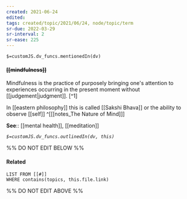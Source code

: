 ```yaml
---
created: 2021-06-24
edited: 
tags: created/topic/2021/06/24, node/topic/term
sr-due: 2022-03-29
sr-interval: 2
sr-ease: 225
---
```

`$=customJS.dv_funcs.mentionedIn(dv)`

#### <s class="topic-title">[[mindfulness]]</s> 

Mindfulness is the practice of purposely bringing one's attention to experiences occurring in the present moment without [[judgement|judgment]]. [^1] 

In [[eastern philosophy]] this is called [[Sakshi Bhava]] or the ability to observe [[self]]
^[[[notes_The Nature of Mind]]]

**See**:: [[mental health]], [[meditation]]

*`$=customJS.dv_funcs.outlinedIn(dv, this)`*

%% DO NOT EDIT BELOW %%

#### Related 

```dataview
LIST FROM [[#]]
WHERE contains(topics, this.file.link)
```
%% DO NOT EDIT ABOVE %%
